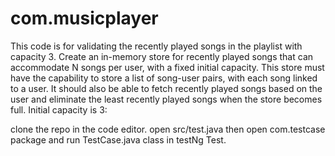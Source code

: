 # com.musicplayer
This code is for validating the recently played songs in the playlist with capacity 3.
Create an in-memory store for recently played songs that can accommodate N songs per user, with a fixed initial capacity. This store must have the capability to store a list of song-user pairs, with each song linked to a user. It should also be able to fetch recently played songs based on the user and eliminate the least recently played songs when the store becomes full.
Initial capacity is 3: 

clone the repo in the code editor.
open src/test.java 
then open com.testcase package 
and run TestCase.java class in testNg Test.

